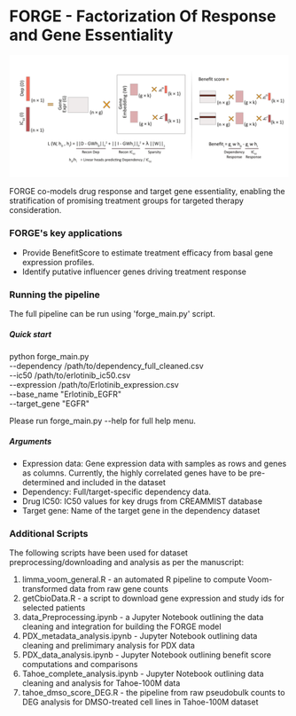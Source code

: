
# FORGE - Factorization Of Response and Gene Essentiality

![Model Architecture](FORGE.png)

FORGE co-models drug response and target gene essentiality, enabling the stratification 
of promising treatment groups for targeted therapy consideration. 

### FORGE's key applications
- Provide BenefitScore to estimate treatment efficacy from basal gene expression profiles.
- Identify putative influencer genes driving treatment response


### Running the pipeline

The full pipeline can be run using 'forge_main.py' script. 

##### Quick start
python forge_main.py \
    --dependency /path/to/dependency_full_cleaned.csv \
    --ic50 /path/to/erlotinib_ic50.csv \
    --expression /path/to/Erlotinib_expression.csv \
    --base_name "Erlotinib_EGFR" \
    --target_gene "EGFR"
    
Please run forge_main.py --help for full help menu.

##### Arguments
  - Expression data: Gene expression data with samples as rows and genes as columns. Currently, the highly correlated genes have to be pre-determined and included in the dataset
  - Dependency: Full/target-specific dependency data.
  - Drug IC50: IC50 values for key drugs from CREAMMIST database
  - Target gene: Name of the target gene in the dependency dataset

### Additional Scripts

The following scripts have been used for dataset preprocessing/downloading and analysis as per the manuscript:

1. limma_voom_general.R - an automated R pipeline to compute Voom-transformed data from raw gene counts
2. getCbioData.R - a script to download gene expression and study ids for selected patients
3. data_Preprocessing.ipynb - a Jupyter Notebook outlining the data cleaning and integration for
   building the FORGE model
4. PDX_metadata_analysis.ipynb - Jupyter Notebook outlining data cleaning and prelimimary analysis for PDX data
5. PDX_data_analysis.ipynb - Jupyter Notebook outlining benefit score computations and comparisons
6. Tahoe_complete_analysis.ipynb - Jupyter Notebook outlining data cleaning and analysis for Tahoe-100M data
7. tahoe_dmso_score_DEG.R - the pipeline from raw pseudobulk counts to DEG analysis for DMSO-treated cell lines
   in Tahoe-100M dataset 



